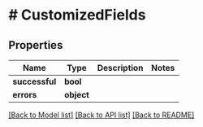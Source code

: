 # # CustomizedFields

## Properties

Name | Type | Description | Notes
------------ | ------------- | ------------- | -------------
**successful** | **bool** |  |
**errors** | **object** |  |

[[Back to Model list]](../../README.md#models) [[Back to API list]](../../README.md#endpoints) [[Back to README]](../../README.md)
